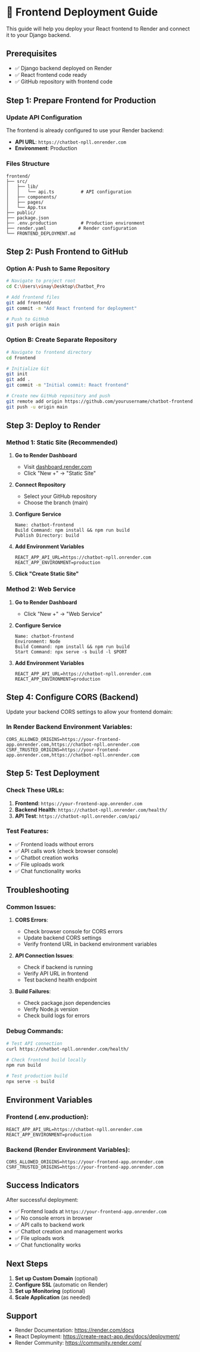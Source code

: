 # 🚀 Frontend Deployment Guide

This guide will help you deploy your React frontend to Render and connect it to your Django backend.

## Prerequisites

- ✅ Django backend deployed on Render
- ✅ React frontend code ready
- ✅ GitHub repository with frontend code

## Step 1: Prepare Frontend for Production

### Update API Configuration

The frontend is already configured to use your Render backend:
- **API URL**: `https://chatbot-npll.onrender.com`
- **Environment**: Production

### Files Structure

```
frontend/
├── src/
│   ├── lib/
│   │   └── api.ts          # API configuration
│   ├── components/
│   ├── pages/
│   └── App.tsx
├── public/
├── package.json
├── .env.production         # Production environment
├── render.yaml            # Render configuration
└── FRONTEND_DEPLOYMENT.md
```

## Step 2: Push Frontend to GitHub

### Option A: Push to Same Repository

```bash
# Navigate to project root
cd C:\Users\vinay\Desktop\Chatbot_Pro

# Add frontend files
git add frontend/
git commit -m "Add React frontend for deployment"

# Push to GitHub
git push origin main
```

### Option B: Create Separate Repository

```bash
# Navigate to frontend directory
cd frontend

# Initialize Git
git init
git add .
git commit -m "Initial commit: React frontend"

# Create new GitHub repository and push
git remote add origin https://github.com/yourusername/chatbot-frontend.git
git push -u origin main
```

## Step 3: Deploy to Render

### Method 1: Static Site (Recommended)

1. **Go to Render Dashboard**
   - Visit [dashboard.render.com](https://dashboard.render.com)
   - Click "New +" → "Static Site"

2. **Connect Repository**
   - Select your GitHub repository
   - Choose the branch (main)

3. **Configure Service**
   ```
   Name: chatbot-frontend
   Build Command: npm install && npm run build
   Publish Directory: build
   ```

4. **Add Environment Variables**
   ```
   REACT_APP_API_URL=https://chatbot-npll.onrender.com
   REACT_APP_ENVIRONMENT=production
   ```

5. **Click "Create Static Site"**

### Method 2: Web Service

1. **Go to Render Dashboard**
   - Click "New +" → "Web Service"

2. **Configure Service**
   ```
   Name: chatbot-frontend
   Environment: Node
   Build Command: npm install && npm run build
   Start Command: npx serve -s build -l $PORT
   ```

3. **Add Environment Variables**
   ```
   REACT_APP_API_URL=https://chatbot-npll.onrender.com
   REACT_APP_ENVIRONMENT=production
   ```

## Step 4: Configure CORS (Backend)

Update your backend CORS settings to allow your frontend domain:

### In Render Backend Environment Variables:

```
CORS_ALLOWED_ORIGINS=https://your-frontend-app.onrender.com,https://chatbot-npll.onrender.com
CSRF_TRUSTED_ORIGINS=https://your-frontend-app.onrender.com,https://chatbot-npll.onrender.com
```

## Step 5: Test Deployment

### Check These URLs:

1. **Frontend**: `https://your-frontend-app.onrender.com`
2. **Backend Health**: `https://chatbot-npll.onrender.com/health/`
3. **API Test**: `https://chatbot-npll.onrender.com/api/`

### Test Features:

- ✅ Frontend loads without errors
- ✅ API calls work (check browser console)
- ✅ Chatbot creation works
- ✅ File uploads work
- ✅ Chat functionality works

## Troubleshooting

### Common Issues:

1. **CORS Errors**:
   - Check browser console for CORS errors
   - Update backend CORS settings
   - Verify frontend URL in backend environment variables

2. **API Connection Issues**:
   - Check if backend is running
   - Verify API URL in frontend
   - Test backend health endpoint

3. **Build Failures**:
   - Check package.json dependencies
   - Verify Node.js version
   - Check build logs for errors

### Debug Commands:

```bash
# Test API connection
curl https://chatbot-npll.onrender.com/health/

# Check frontend build locally
npm run build

# Test production build
npx serve -s build
```

## Environment Variables

### Frontend (.env.production):
```
REACT_APP_API_URL=https://chatbot-npll.onrender.com
REACT_APP_ENVIRONMENT=production
```

### Backend (Render Environment Variables):
```
CORS_ALLOWED_ORIGINS=https://your-frontend-app.onrender.com
CSRF_TRUSTED_ORIGINS=https://your-frontend-app.onrender.com
```

## Success Indicators

After successful deployment:

- ✅ Frontend loads at `https://your-frontend-app.onrender.com`
- ✅ No console errors in browser
- ✅ API calls to backend work
- ✅ Chatbot creation and management works
- ✅ File uploads work
- ✅ Chat functionality works

## Next Steps

1. **Set up Custom Domain** (optional)
2. **Configure SSL** (automatic on Render)
3. **Set up Monitoring** (optional)
4. **Scale Application** (as needed)

## Support

- Render Documentation: https://render.com/docs
- React Deployment: https://create-react-app.dev/docs/deployment/
- Render Community: https://community.render.com/ 